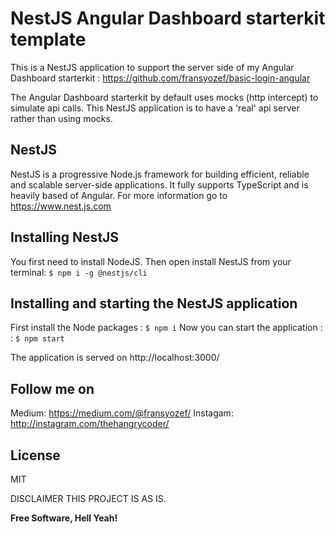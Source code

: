# NestJS Angular Dashboard starterkit template
This is a NestJS application to support the server side of my Angular Dashboard starterkit : 
https://github.com/fransyozef/basic-login-angular

The Angular Dashboard starterkit by default uses mocks (http intercept) to simulate api calls.
This NestJS application is to have a 'real' api server rather than using mocks.

## NestJS
NestJS is a progressive Node.js framework for building efficient, reliable and scalable server-side applications. It fully supports TypeScript and is heavily based of Angular. For more information go to https://www.nest.js.com

## Installing NestJS
You first need to install NodeJS. Then open install NestJS from your terminal:
``` $ npm i -g @nestjs/cli ```

## Installing and starting the NestJS application
First install the Node packages : ``` $ npm i ```
Now you can start the application : : ``` $ npm start ```

The application is served on http://localhost:3000/

## Follow me on
Medium: https://medium.com/@fransyozef/
Instagam: http://instagram.com/thehangrycoder/


License
----

MIT

DISCLAIMER
THIS PROJECT IS AS IS.


**Free Software, Hell Yeah!**